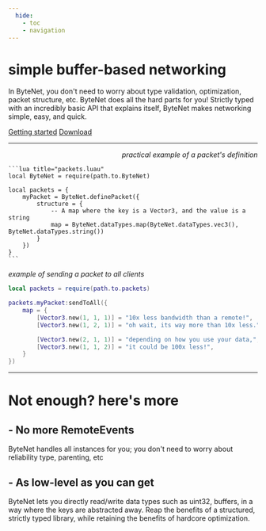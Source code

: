 ```yaml
---
  hide:
    - toc
    - navigation
---
```


<div id="bytenet-header">
	<h1>simple buffer-based networking</h1>
	<p>
		In ByteNet, you don't need to worry about type validation, optimization, packet structure, etc. ByteNet does all the hard parts for you! Strictly typed with an incredibly basic API that explains itself, ByteNet makes networking simple, easy, and quick.
	</p>
	<span id="linkspan">
		<a href="" id="link">Getting started</a>
		<a href="" id="link">Download</a>
	</span>
	<hr />
	<p>
		<p id="small" align="right">
		<i>practical example of a packet's definition</i>
	</p>

	```lua title="packets.luau"
	local ByteNet = require(path.to.ByteNet)

	local packets = {
		myPacket = ByteNet.definePacket({
			structure = {
				-- A map where the key is a Vector3, and the value is a string
				map = ByteNet.dataTypes.map(ByteNet.dataTypes.vec3(), ByteNet.dataTypes.string())
			}
		})
	}
	```
</p>

<p id="small" align="left">
	<i>example of sending a packet to all clients</i>
</p>


```lua title="server.luau"
local packets = require(path.to.packets)

packets.myPacket:sendToAll({
	map = {
		[Vector3.new(1, 1, 1)] = "10x less bandwidth than a remote!",
		[Vector3.new(1, 2, 1)] = "oh wait, its way more than 10x less.",

		[Vector3.new(2, 1, 1)] = "depending on how you use your data,",
		[Vector3.new(1, 1, 2)] = "it could be 100x less!",
	}
})
```

</div>


---

# Not enough? here's more

## - No more RemoteEvents
ByteNet handles all instances for you; you don't need to worry about reliability type, parenting, etc

## - As low-level as you can get
ByteNet lets you directly read/write data types such as uint32, buffers, in a way where the keys are abstracted away. Reap the benefits of a structured, strictly typed library, while retaining the benefits of hardcore optimization.
